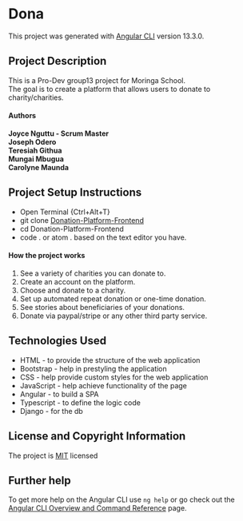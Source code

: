 # Dona

This project was generated with [Angular CLI](https://github.com/angular/angular-cli) version 13.3.0.        
<!-- ![donaHomePg1](https://github.com/ShaviyaVictor/dona/blob/shaviya/src/assets/Screenshot-1.png)              
![donaHomePg2](https://github.com/ShaviyaVictor/dona/blob/shaviya/src/assets/Screenshot-2.png) -->

## Project Description
This is a Pro-Dev group13 project for Moringa School.         
The goal is to create a platform that allows users to donate to charity/charities.

<!-- #### Site links
Below are the project's links to various resourecs from the Requirements to the Deployment link.         
- To view the [project's Requirements](https://docs.google.com/document/d/1YwuVeIh2TdnHOIOvMpXJ7LETcQG9Z0VVESfeh9quM6M/edit).             
- To view the [project's Figma Mockup](https://www.figma.com/file/6pW09ap3pxsKcDuoqgPcIZ/Donation-Platform?node-id=15%3A451).              
- To view the [project's Google Presentation Slides](https://docs.google.com/presentation/d/1GVrFM-uUvDkyYuAWa3hidGeB6kresJ4E7SkKYbWkm6E/edit#slide=id.p).             
- To view the [project's Live Site](https://shaviyavictor.github.io/dona/).           -->

#### Authors
**Joyce Nguttu - Scrum Master**       
**Joseph Odero**       
**Teresiah Githua**       
**Mungai Mbugua**       
**Carolyne Maunda**       
<!-- Moringa School Core -> Pro Dev Students. -->

## Project Setup Instructions
- Open Terminal {Ctrl+Alt+T}     
- git clone [Donation-Platform-Frontend](https://github.com/joycodes/Donation-Platform-Frontend.git)      
- cd Donation-Platform-Frontend    
- code . or atom . based on the text editor you have.

#### How the project works
1. See a variety of charities you can donate to.
2. Create an account on the platform.
3. Choose and donate to a charity.
4. Set up automated repeat donation or one-time donation.
5. See stories about beneficiaries of your donations.
6. Donate via paypal/stripe or any other third party service.


## Technologies Used
- HTML - to provide the structure of the web application
- Bootstrap - help in prestyling the application
- CSS - help provide custom styles for the web application
- JavaScript - help achieve functionality of the page
- Angular - to build a SPA
- Typescript - to define the logic code
- Django - for the db

## License and Copyright Information
The project is [MIT](LICENSE) licensed 
   
  
<!-- * **© Group12**, API generation and consumption group project.        
    - [LinkedIn](https://www.linkedin.com/in/victor-shaviya-532ab0110/)          
    - [Instagram](https://www.instagram.com/ignition_reads/) -->

## Further help

To get more help on the Angular CLI use `ng help` or go check out the [Angular CLI Overview and Command Reference](https://angular.io/cli) page.